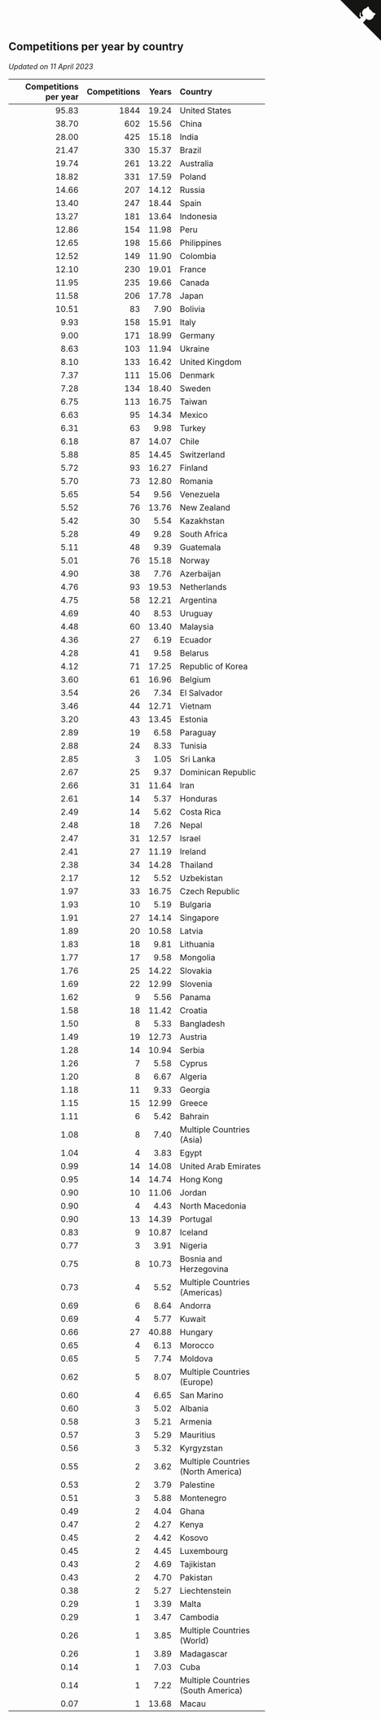 ## Competitions per year by country

*Updated on 11 April 2023*

| Competitions per year | Competitions | Years | Country |
| ---: | ---: | ---: | :--- |
| 95.83 | 1844 | 19.24 | United States |
| 38.70 | 602 | 15.56 | China |
| 28.00 | 425 | 15.18 | India |
| 21.47 | 330 | 15.37 | Brazil |
| 19.74 | 261 | 13.22 | Australia |
| 18.82 | 331 | 17.59 | Poland |
| 14.66 | 207 | 14.12 | Russia |
| 13.40 | 247 | 18.44 | Spain |
| 13.27 | 181 | 13.64 | Indonesia |
| 12.86 | 154 | 11.98 | Peru |
| 12.65 | 198 | 15.66 | Philippines |
| 12.52 | 149 | 11.90 | Colombia |
| 12.10 | 230 | 19.01 | France |
| 11.95 | 235 | 19.66 | Canada |
| 11.58 | 206 | 17.78 | Japan |
| 10.51 | 83 | 7.90 | Bolivia |
| 9.93 | 158 | 15.91 | Italy |
| 9.00 | 171 | 18.99 | Germany |
| 8.63 | 103 | 11.94 | Ukraine |
| 8.10 | 133 | 16.42 | United Kingdom |
| 7.37 | 111 | 15.06 | Denmark |
| 7.28 | 134 | 18.40 | Sweden |
| 6.75 | 113 | 16.75 | Taiwan |
| 6.63 | 95 | 14.34 | Mexico |
| 6.31 | 63 | 9.98 | Turkey |
| 6.18 | 87 | 14.07 | Chile |
| 5.88 | 85 | 14.45 | Switzerland |
| 5.72 | 93 | 16.27 | Finland |
| 5.70 | 73 | 12.80 | Romania |
| 5.65 | 54 | 9.56 | Venezuela |
| 5.52 | 76 | 13.76 | New Zealand |
| 5.42 | 30 | 5.54 | Kazakhstan |
| 5.28 | 49 | 9.28 | South Africa |
| 5.11 | 48 | 9.39 | Guatemala |
| 5.01 | 76 | 15.18 | Norway |
| 4.90 | 38 | 7.76 | Azerbaijan |
| 4.76 | 93 | 19.53 | Netherlands |
| 4.75 | 58 | 12.21 | Argentina |
| 4.69 | 40 | 8.53 | Uruguay |
| 4.48 | 60 | 13.40 | Malaysia |
| 4.36 | 27 | 6.19 | Ecuador |
| 4.28 | 41 | 9.58 | Belarus |
| 4.12 | 71 | 17.25 | Republic of Korea |
| 3.60 | 61 | 16.96 | Belgium |
| 3.54 | 26 | 7.34 | El Salvador |
| 3.46 | 44 | 12.71 | Vietnam |
| 3.20 | 43 | 13.45 | Estonia |
| 2.89 | 19 | 6.58 | Paraguay |
| 2.88 | 24 | 8.33 | Tunisia |
| 2.85 | 3 | 1.05 | Sri Lanka |
| 2.67 | 25 | 9.37 | Dominican Republic |
| 2.66 | 31 | 11.64 | Iran |
| 2.61 | 14 | 5.37 | Honduras |
| 2.49 | 14 | 5.62 | Costa Rica |
| 2.48 | 18 | 7.26 | Nepal |
| 2.47 | 31 | 12.57 | Israel |
| 2.41 | 27 | 11.19 | Ireland |
| 2.38 | 34 | 14.28 | Thailand |
| 2.17 | 12 | 5.52 | Uzbekistan |
| 1.97 | 33 | 16.75 | Czech Republic |
| 1.93 | 10 | 5.19 | Bulgaria |
| 1.91 | 27 | 14.14 | Singapore |
| 1.89 | 20 | 10.58 | Latvia |
| 1.83 | 18 | 9.81 | Lithuania |
| 1.77 | 17 | 9.58 | Mongolia |
| 1.76 | 25 | 14.22 | Slovakia |
| 1.69 | 22 | 12.99 | Slovenia |
| 1.62 | 9 | 5.56 | Panama |
| 1.58 | 18 | 11.42 | Croatia |
| 1.50 | 8 | 5.33 | Bangladesh |
| 1.49 | 19 | 12.73 | Austria |
| 1.28 | 14 | 10.94 | Serbia |
| 1.26 | 7 | 5.58 | Cyprus |
| 1.20 | 8 | 6.67 | Algeria |
| 1.18 | 11 | 9.33 | Georgia |
| 1.15 | 15 | 12.99 | Greece |
| 1.11 | 6 | 5.42 | Bahrain |
| 1.08 | 8 | 7.40 | Multiple Countries (Asia) |
| 1.04 | 4 | 3.83 | Egypt |
| 0.99 | 14 | 14.08 | United Arab Emirates |
| 0.95 | 14 | 14.74 | Hong Kong |
| 0.90 | 10 | 11.06 | Jordan |
| 0.90 | 4 | 4.43 | North Macedonia |
| 0.90 | 13 | 14.39 | Portugal |
| 0.83 | 9 | 10.87 | Iceland |
| 0.77 | 3 | 3.91 | Nigeria |
| 0.75 | 8 | 10.73 | Bosnia and Herzegovina |
| 0.73 | 4 | 5.52 | Multiple Countries (Americas) |
| 0.69 | 6 | 8.64 | Andorra |
| 0.69 | 4 | 5.77 | Kuwait |
| 0.66 | 27 | 40.88 | Hungary |
| 0.65 | 4 | 6.13 | Morocco |
| 0.65 | 5 | 7.74 | Moldova |
| 0.62 | 5 | 8.07 | Multiple Countries (Europe) |
| 0.60 | 4 | 6.65 | San Marino |
| 0.60 | 3 | 5.02 | Albania |
| 0.58 | 3 | 5.21 | Armenia |
| 0.57 | 3 | 5.29 | Mauritius |
| 0.56 | 3 | 5.32 | Kyrgyzstan |
| 0.55 | 2 | 3.62 | Multiple Countries (North America) |
| 0.53 | 2 | 3.79 | Palestine |
| 0.51 | 3 | 5.88 | Montenegro |
| 0.49 | 2 | 4.04 | Ghana |
| 0.47 | 2 | 4.27 | Kenya |
| 0.45 | 2 | 4.42 | Kosovo |
| 0.45 | 2 | 4.45 | Luxembourg |
| 0.43 | 2 | 4.69 | Tajikistan |
| 0.43 | 2 | 4.70 | Pakistan |
| 0.38 | 2 | 5.27 | Liechtenstein |
| 0.29 | 1 | 3.39 | Malta |
| 0.29 | 1 | 3.47 | Cambodia |
| 0.26 | 1 | 3.85 | Multiple Countries (World) |
| 0.26 | 1 | 3.89 | Madagascar |
| 0.14 | 1 | 7.03 | Cuba |
| 0.14 | 1 | 7.22 | Multiple Countries (South America) |
| 0.07 | 1 | 13.68 | Macau |


<a href="https://github.com/jonatanklosko/wca_statistics" class="github-corner" aria-label="View source on Github"><svg width="80" height="80" viewBox="0 0 250 250" style="fill:#151513; color:#fff; position: absolute; top: 0; border: 0; right: 0;" aria-hidden="true"><path d="M0,0 L115,115 L130,115 L142,142 L250,250 L250,0 Z"></path><path d="M128.3,109.0 C113.8,99.7 119.0,89.6 119.0,89.6 C122.0,82.7 120.5,78.6 120.5,78.6 C119.2,72.0 123.4,76.3 123.4,76.3 C127.3,80.9 125.5,87.3 125.5,87.3 C122.9,97.6 130.6,101.9 134.4,103.2" fill="currentColor" style="transform-origin: 130px 106px;" class="octo-arm"></path><path d="M115.0,115.0 C114.9,115.1 118.7,116.5 119.8,115.4 L133.7,101.6 C136.9,99.2 139.9,98.4 142.2,98.6 C133.8,88.0 127.5,74.4 143.8,58.0 C148.5,53.4 154.0,51.2 159.7,51.0 C160.3,49.4 163.2,43.6 171.4,40.1 C171.4,40.1 176.1,42.5 178.8,56.2 C183.1,58.6 187.2,61.8 190.9,65.4 C194.5,69.0 197.7,73.2 200.1,77.6 C213.8,80.2 216.3,84.9 216.3,84.9 C212.7,93.1 206.9,96.0 205.4,96.6 C205.1,102.4 203.0,107.8 198.3,112.5 C181.9,128.9 168.3,122.5 157.7,114.1 C157.9,116.9 156.7,120.9 152.7,124.9 L141.0,136.5 C139.8,137.7 141.6,141.9 141.8,141.8 Z" fill="currentColor" class="octo-body"></path></svg></a><style>.github-corner:hover .octo-arm{animation:octocat-wave 560ms ease-in-out}@keyframes octocat-wave{0%,100%{transform:rotate(0)}20%,60%{transform:rotate(-25deg)}40%,80%{transform:rotate(10deg)}}@media (max-width:500px){.github-corner:hover .octo-arm{animation:none}.github-corner .octo-arm{animation:octocat-wave 560ms ease-in-out}}</style>
